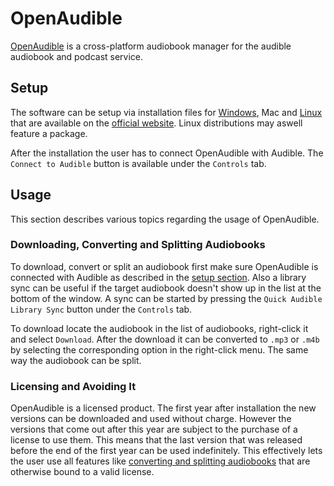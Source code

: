 # OpenAudible

[OpenAudible](https://openaudible.org/) is a cross-platform audiobook manager for the audible
audiobook and podcast service.

## Setup

The software can be setup via installation files for [Windows](/wiki/windows.md), Mac and 
[Linux](/wiki/linux.md) that are available on the
[official website](https://openaudible.org/download).
Linux distributions may aswell feature a package.

After the installation the user has to connect OpenAudible with Audible.
The `Connect to Audible` button is available under the `Controls` tab.

## Usage

This section describes various topics regarding the usage of OpenAudible.

### Downloading, Converting and Splitting Audiobooks

To download, convert or split an audiobook first make sure OpenAudible is connected with Audible as
described in the [setup section](#setup).
Also a library sync can be useful if the target audiobook doesn't show up in the list at the bottom
of the window.
A sync can be started by pressing the `Quick Audible Library Sync` button under the `Controls` tab.

To download locate the audiobook in the list of audiobooks, right-click it and select `Download`.
After the download it can be converted to `.mp3` or `.m4b` by selecting the corresponding option in
the right-click menu.
The same way the audiobook can be split.

### Licensing and Avoiding It

OpenAudible is a licensed product.
The first year after installation the new versions can be downloaded and used without charge.
However the versions that come out after this year are subject to the purchase of a license to use
them.
This means that the last version that was released before the end of the first year can be used
indefinitely.
This effectively lets the user use all features like
[converting and splitting audiobooks](#downloading-converting-and-splitting-audiobooks) that are
otherwise bound to a valid license.
